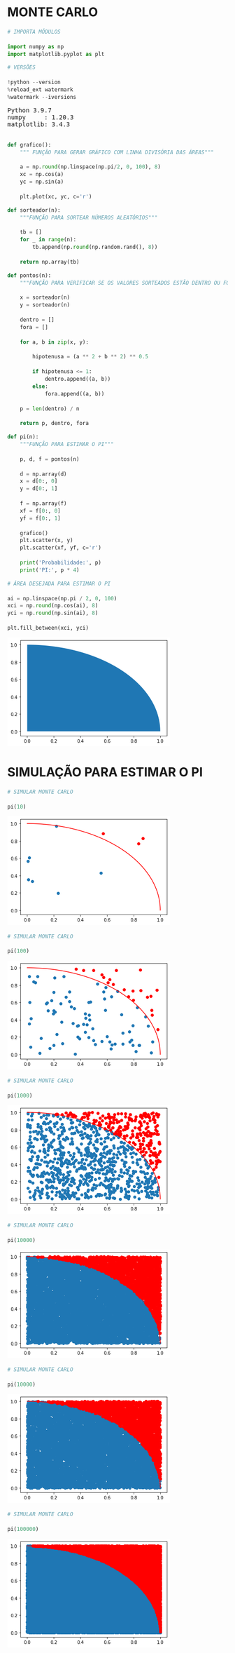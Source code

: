 
# MONTE CARLO


```python
# IMPORTA MÓDULOS

import numpy as np
import matplotlib.pyplot as plt
```


```python
# VERSÕES 

!python --version
%reload_ext watermark
%watermark --iversions
```


<pre>
Python 3.9.7
numpy     : 1.20.3
matplotlib: 3.4.3

</pre>


```python
def grafico():
    """ FUNÇÃO PARA GERAR GRÁFICO COM LINHA DIVISÓRIA DAS ÁREAS"""
    
    a = np.round(np.linspace(np.pi/2, 0, 100), 8)
    xc = np.cos(a)
    yc = np.sin(a)

    plt.plot(xc, yc, c='r')
```


```python
def sorteador(n):
    """FUNÇÃO PARA SORTEAR NÚMEROS ALEATÓRIOS"""
    
    tb = []
    for _ in range(n):
        tb.append(np.round(np.random.rand(), 8))
        
    return np.array(tb)
```


```python
def pontos(n):
    """FUNÇÃO PARA VERIFICAR SE OS VALORES SORTEADOS ESTÃO DENTRO OU FORA DA ÁREA"""
    
    x = sorteador(n)
    y = sorteador(n)
    
    dentro = []
    fora = []
    
    for a, b in zip(x, y):
        
        hipotenusa = (a ** 2 + b ** 2) ** 0.5
    
        if hipotenusa <= 1:
            dentro.append((a, b))
        else:
            fora.append((a, b))
            
    p = len(dentro) / n
    
    return p, dentro, fora
```


```python
def pi(n):
    """FUNÇÃO PARA ESTIMAR O PI"""
    
    p, d, f = pontos(n)

    d = np.array(d)
    x = d[0:, 0]
    y = d[0:, 1]

    f = np.array(f)
    xf = f[0:, 0]
    yf = f[0:, 1]

    grafico()
    plt.scatter(x, y)
    plt.scatter(xf, yf, c='r')
    
    print('Probabilidade:', p)
    print('PI:', p * 4)
```


```python
# ÁREA DESEJADA PARA ESTIMAR O PI

ai = np.linspace(np.pi / 2, 0, 100)
xci = np.round(np.cos(ai), 8)
yci = np.round(np.sin(ai), 8)

plt.fill_between(xci, yci)
```


![image](img//2022_MONTE_CARLO_ipynb_000.png)


# SIMULAÇÃO PARA ESTIMAR O PI


```python
# SIMULAR MONTE CARLO

pi(10)
```


![image](img//2022_MONTE_CARLO_ipynb_001.png)


```python
# SIMULAR MONTE CARLO

pi(100)
```


![image](img//2022_MONTE_CARLO_ipynb_002.png)


```python
# SIMULAR MONTE CARLO

pi(1000)
```


![image](img//2022_MONTE_CARLO_ipynb_003.png)


```python
# SIMULAR MONTE CARLO

pi(10000)
```


![image](img//2022_MONTE_CARLO_ipynb_004.png)


```python
# SIMULAR MONTE CARLO

pi(10000)
```


![image](img//2022_MONTE_CARLO_ipynb_005.png)


```python
# SIMULAR MONTE CARLO

pi(100000)
```


![image](img//2022_MONTE_CARLO_ipynb_006.png)

